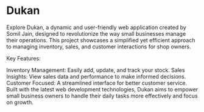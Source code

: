 # Dukan
Explore Dukan, a dynamic and user-friendly web application created by Somil Jain, designed to revolutionize the way small businesses manage their operations. This project showcases a simplified yet efficient approach to managing inventory, sales, and customer interactions for shop owners.

Key Features:

Inventory Management: Easily add, update, and track your stock.
Sales Insights: View sales data and performance to make informed decisions.
Customer Focused: A streamlined interface for better customer service.
Built with the latest web development technologies, Dukan aims to empower small business owners to handle their daily tasks more effectively and focus on growth.
